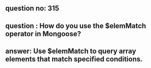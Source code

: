 
      
## question no: 315

## question : How do you use the $elemMatch operator in Mongoose?

## answer: Use $elemMatch to query array elements that match specified conditions.
      